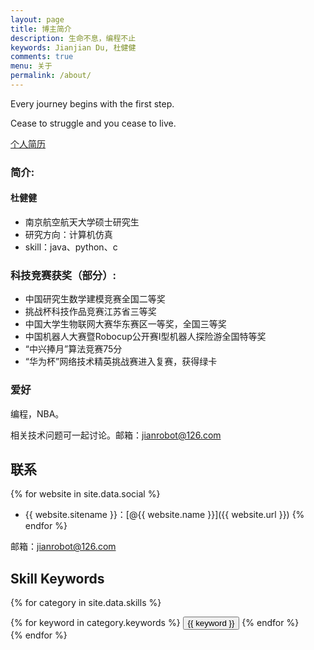 ```yaml
---
layout: page
title: 博主简介
description: 生命不息，编程不止
keywords: Jianjian Du, 杜健健
comments: true
menu: 关于
permalink: /about/
---
```


Every journey begins with the first step.

Cease to struggle and you cease to live. 

<a role="button" class="btn btn-primary hvr-grow-shadow" href="/assets/files/djj.pdf" target="_blanks">
                <span class="flag-icon flag-icon-cn"></span> 个人简历
            </a>

### 简介:

#### 杜健健

- 南京航空航天大学硕士研究生
- 研究方向：计算机仿真
- skill：java、python、c

### 科技竞赛获奖（部分）:

- 中国研究生数学建模竞赛全国二等奖
- 挑战杯科技作品竞赛江苏省三等奖
- 中国大学生物联网大赛华东赛区一等奖，全国三等奖
- 中国机器人大赛暨Robocup公开赛I型机器人探险游全国特等奖
- “中兴捧月”算法竞赛75分
- “华为杯”网络技术精英挑战赛进入复赛，获得绿卡




### 爱好

编程，NBA。

相关技术问题可一起讨论。邮箱：jianrobot@126.com



## 联系

{% for website in site.data.social %}
* {{ website.sitename }}：[@{{ website.name }}]({{ website.url }})
{% endfor %}

邮箱：jianrobot@126.com

## Skill Keywords

{% for category in site.data.skills %}
<div class="btn-inline">
{% for keyword in category.keywords %}
<button class="btn btn-outline" type="button">{{ keyword }}</button>
{% endfor %}
</div>
{% endfor %}
